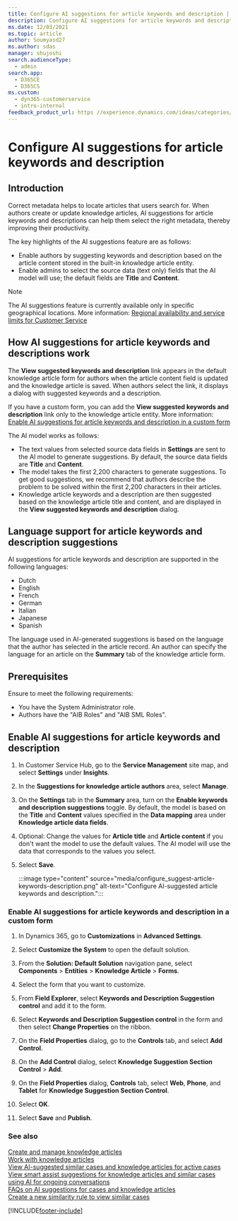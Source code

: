 ```yaml
---
title: Configure AI suggestions for article keywords and description | MicrosoftDocs
description: Configure AI suggestions for article keywords and description in Dynamics 365 Customer Service.
ms.date: 12/03/2021
ms.topic: article
author: Soumyasd27
ms.author: sdas
manager: shujoshi
search.audienceType: 
  - admin
search.app: 
  - D365CE
  - D365CS
ms.custom: 
  - dyn365-customerservice
  - intro-internal
feedback_product_url: https //experience.dynamics.com/ideas/categories/list/?category=a7f4a807-de3b-eb11-a813-000d3a579c38&forum=b68e50a6-88d9-e811-a96b-000d3a1be7ad
---
```


# Configure AI suggestions for article keywords and description

## Introduction

Correct metadata helps to locate articles that users search for. When authors create or update knowledge articles, AI suggestions for article keywords and descriptions can help them select the right metadata, thereby improving their productivity.

The key highlights of the AI suggestions feature are as follows:

- Enable authors by suggesting keywords and description based on the article content stored in the built-in knowledge article entity.
- Enable admins to select the source data (text only) fields that the AI model will use; the default fields are **Title** and **Content**.

> [!NOTE]
> The AI suggestions feature is currently available only in specific geographical locations. More information: [Regional availability and service limits for Customer Service](cs-region-availability-service-limits.md)


## How AI suggestions for article keywords and descriptions work

The **View suggested keywords and description** link appears in the default knowledge article form for authors when the article content field is updated and the knowledge article is saved. When authors select the link, it displays a dialog with suggested keywords and a description.

If you have a custom form, you can add the **View suggested keywords and description** link only to the knowledge article entity. More information: [Enable AI suggestions for article keywords and description in a custom form](#enable-ai-suggestions-for-article-keywords-and-description-in-a-custom-form)

The AI model works as follows:

- The text values from selected source data fields in **Settings** are sent to the AI model to generate suggestions. By default, the source data fields are **Title** and **Content**.
- The model takes the first 2,200 characters to generate suggestions. To get good suggestions, we recommend that authors describe the problem to be solved within the first 2,200 characters in their articles.
- Knowledge article keywords and a description are then suggested based on the knowledge article title and content, and are displayed in the **View suggested keywords and description** dialog.

## Language support for article keywords and description suggestions

AI suggestions for article keywords and description are supported in the following languages:

- Dutch
- English
- French
- German
- Italian
- Japanese
- Spanish

The language used in AI-generated suggestions is based on the language that the author has selected in the article record. An author can specify the language for an article on the **Summary** tab of the knowledge article form.

## Prerequisites

Ensure to meet the following requirements:

- You have the System Administrator role.
- Authors have the "AIB Roles" and "AIB SML Roles".

## Enable AI suggestions for article keywords and description

1. In Customer Service Hub, go to the **Service Management** site map, and select **Settings** under **Insights**.

2. In the **Suggestions for knowledge article authors** area, select **Manage**.

3. On the **Settings** tab in the **Summary** area, turn on the **Enable keywords and description suggestions** toggle. By default, the model is based on the **Title** and **Content** values specified in the **Data mapping** area under **Knowledge article data fields**.

4. Optional: Change the values for **Article title** and **Article content** if you don't want the model to use the default values. The AI model will use the data that corresponds to the values you select.

5. Select **Save**.

   :::image type="content" source="media/configure_suggest-article-keywords-description.png" alt-text="Configure AI-suggested article keywords and description.":::

### Enable AI suggestions for article keywords and description in a custom form

1. In Dynamics 365, go to **Customizations** in **Advanced Settings**.

1. Select **Customize the System** to open the default solution.

1. From the **Solution: Default Solution** navigation pane, select **Components** > **Entities** > **Knowledge Article** > **Forms**.

1. Select the form that you want to customize.

1. From **Field Explorer**, select **Keywords and Description Suggestion control** and add it to the form.

1. Select **Keywords and Description Suggestion control** in the form and then select **Change Properties** on the ribbon.

1. On the **Field Properties** dialog, go to the **Controls** tab, and select **Add Control**.

1. On the **Add Control** dialog, select **Knowledge Suggestion Section Control** > **Add**.

1. On the **Field Properties** dialog, **Controls** tab, select **Web**, **Phone**, and **Tablet** for **Knowledge Suggestion Section Control**.

1. Select **OK**.

1. Select **Save** and **Publish**.

### See also

[Create and manage knowledge articles](customer-service-hub-user-guide-knowledge-article.md)  
[Work with knowledge articles](work-knowledge-articles.md)  
[View AI-suggested similar cases and knowledge articles for active cases](csw-view-ai-suggested-cases-knowledge-articles.md)  
[View smart assist suggestions for knowledge articles and similar cases using AI for ongoing conversations](./oc-view-ai-suggested-cases-articles.md)  
[FAQs on AI suggestions for cases and knowledge articles](csw-faqs-ai-suggestions.md)  
[Create a new similarity rule to view similar cases](suggest-similar-cases-for-a-case.md#create-a-new-similarity-rule-to-view-similar-cases)  


[!INCLUDE[footer-include](../includes/footer-banner.md)]
